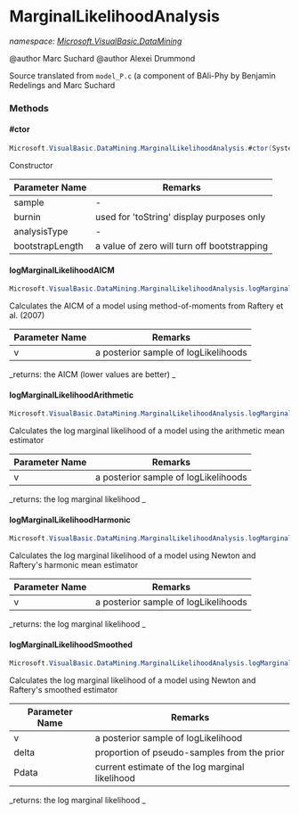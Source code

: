 ﻿# MarginalLikelihoodAnalysis
_namespace: <a href="#" onClick="load('/docs/Microsoft.VisualBasic.DataMining/index.md')">Microsoft.VisualBasic.DataMining</a>_

@author Marc Suchard
 @author Alexei Drummond
 
 Source translated from ``model_P.c`` (a component of BAli-Phy by Benjamin Redelings and Marc Suchard



### Methods

#### #ctor
```csharp
Microsoft.VisualBasic.DataMining.MarginalLikelihoodAnalysis.#ctor(System.Collections.Generic.IList{System.Double},System.Int32,System.String,System.Int32)
```
Constructor

|Parameter Name|Remarks|
|--------------|-------|
|sample|-|
|burnin|          used for 'toString' display purposes only |
|analysisType|-|
|bootstrapLength| a value of zero will turn off bootstrapping |


#### logMarginalLikelihoodAICM
```csharp
Microsoft.VisualBasic.DataMining.MarginalLikelihoodAnalysis.logMarginalLikelihoodAICM(System.Collections.Generic.IList{System.Double})
```
Calculates the AICM of a model using method-of-moments from Raftery et al. (2007)

|Parameter Name|Remarks|
|--------------|-------|
|v| a posterior sample of logLikelihoods |


_returns:  the AICM (lower values are better) _

#### logMarginalLikelihoodArithmetic
```csharp
Microsoft.VisualBasic.DataMining.MarginalLikelihoodAnalysis.logMarginalLikelihoodArithmetic(System.Collections.Generic.IList{System.Nullable{System.Double}})
```
Calculates the log marginal likelihood of a model using the arithmetic mean estimator

|Parameter Name|Remarks|
|--------------|-------|
|v| a posterior sample of logLikelihoods |


_returns:  the log marginal likelihood _

#### logMarginalLikelihoodHarmonic
```csharp
Microsoft.VisualBasic.DataMining.MarginalLikelihoodAnalysis.logMarginalLikelihoodHarmonic(System.Collections.Generic.IList{System.Double})
```
Calculates the log marginal likelihood of a model using Newton and Raftery's harmonic mean estimator

|Parameter Name|Remarks|
|--------------|-------|
|v| a posterior sample of logLikelihoods |


_returns:  the log marginal likelihood _

#### logMarginalLikelihoodSmoothed
```csharp
Microsoft.VisualBasic.DataMining.MarginalLikelihoodAnalysis.logMarginalLikelihoodSmoothed(System.Collections.Generic.IList{System.Double},System.Double,System.Double)
```
Calculates the log marginal likelihood of a model using Newton and Raftery's smoothed estimator

|Parameter Name|Remarks|
|--------------|-------|
|v|     a posterior sample of logLikelihood |
|delta| proportion of pseudo-samples from the prior |
|Pdata| current estimate of the log marginal likelihood |


_returns:  the log marginal likelihood _


